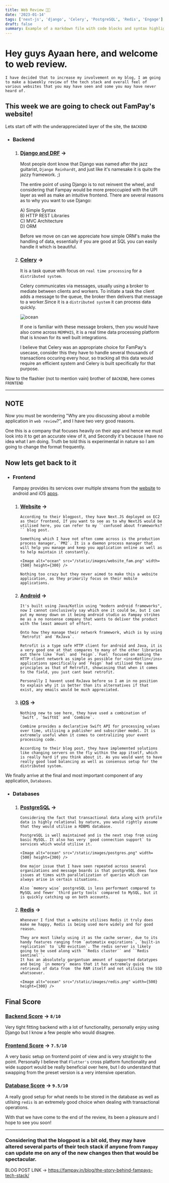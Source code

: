 ```yaml
---
title: Web Review 👏👏
date: '2023-01-14'
tags: ['next-js', 'django', 'Celery', 'PostgreSQL', 'Redis', 'Engage']
draft: false
summary: Example of a markdown file with code blocks and syntax highlighting
---
```


# Hey guys Ayaan here, and welcome to web review.

    I have decided that to increase my involvement on my blog, I am going to make a biweekly review of the tech stack and overall feel of various websites that you may have seen and some you may have never heard of.

## This week we are going to check out FamPay's website!

Lets start off with the underappreciated layer of the site, the `BACKEND`

- ### Backend

  1. ### <ins>Django and DRF</ins> ->

     Most people dont know that Django was named after the jazz guitarist, `Django Reinhardt`, and just like it's namesake it is quite the jazzy framework. ;)

     The entire point of using Django is to not reinvent the wheel, and considering that Fampay would be more preoccupied with the UPI layer as well as make an intuitive frontend.
     There are several reasons as to why you want to use Django:

     A) Simple Syntax <br/>
     B) HTTP REST Libraries <br/>
     C) MVC Architecture <br/>
     D) ORM <br/>

     Before we move on can we appreciate how simple ORM's make the handling of data, essentially if you are good at SQL you can easily handle it which is beautiful.

  2. ### <ins>Celery</ins> ->

     It is a task queue with focus on `real time processing` for a `distributed system`.

     Celery communicates via messages, usually using a broker to mediate between clients and workers. To initiate a task the client adds a message to the queue, the broker then delivers that message to a worker.Since it is a `distributed system` it can process data quickly.

       <Image alt="ocean" src="/static/images/celery.png" width={500} height={300} />

     If one is familiar with these message brokers, then you would have also come across `MEMPHIS`, it is a real time data processing platform that is known for its well built integrations.

     I believe that Celery was an appropriate choice for FamPay's usecase, consider this they have to handle several thousands of transactions occuring every hour, so tracking all this data would require an efficient system and Celery is built specifically for that purpose.

Now to the flashier (not to mention vain) brother of `BACKEND`, here comes `FRONTEND`

---

## NOTE <br/>

Now you must be wondering "Why are you discussing about a mobile application in `web review`?", and I have two very good reasons.

One this is a company that focuses heavily on their app and hence we must look into it to get an accurate view of it, and Secondly it's because I have no idea what I am doing. Truth be told this is experimental in nature so I am going to change the format frequently.

## Now lets get back to it

- ### Frontend

  Fampay provides its services over multiple streams from the <ins>website</ins> to android and iOS <ins>apps</ins>.

  1.  ### <ins>Website</ins> ->

          According to their blogpost, they have Next.JS deployed on EC2 as their frontend, If you want to see as to why NextJS would be utilised here, you can refer to my ``confused about frameworks?`` blog post.

          Something which I have not often come across is the production process manager, `PM2`. It is a daemon process manager that will help you manage and keep you application online as well as to help maintain it constantly.

          <Image alt="ocean" src="/static/images/website_fam.png" width={500} height={300} />

          Nothing too crazy but they never aimed to make this a website application, as they primarily focus on their mobile applications.

  2.  ### <ins>Android</ins> ->

          It's built using Java/Kotlin using "modern android frameworks", now I cannot conclusively say which one it could be, but I can put my money down on it being android studio as Fampay strikes me as a no nonsense company that wants to deliver the product with the least amount of effort.

          Onto how they manage their network framework, which is by using `Retrofit` and `RxJava`.

          Retrofit is a type safe HTTP client for android and Java, it is a very good one at that compares to many of the other libraries out there like `Fuel` and `Feign`.`Fuel` focused on making the HTTP client network as simple as possible for <ins>Kotlin</ins> applications specifically and `Feign` had utilised the same principles as that of Retrofit, showcasing that when it comes to the field, you just cant beat retrofit.

          Personally I havent used RxJava before so I am in no position to explain why it is better than its alternatives if that exist, any emails would be much appreciated.

  3.  ### <ins>iOS</ins> ->

          Nothing new to see here, they have used a combination of `Swift`, `SwiftUI` and `Combine`.

          Combine provides a declarative Swift API for processing values over time, utilising a publisher and subscriber model. It is extremely useful when it comes to centralizing your event processing code.

          According to their blog post, they have implemented solutions like changing servers on the fly within the app itself, which is really hard if you think about it. As you would want to have really good load balancing as well as consensus setup for the distributed system.

We finally arrive at the final and most important component of any application, `Databases`.

- ### Databases

  1.  ### <ins>PostgreSQL</ins> ->

          Considering the fact that transactional data along with profile data is highly relational by nature, you would rightly assume that they would utilise a RDBMS database.

          PostgreSQL is well maintained and is the next step from using basic MySQL. It also has very `good connection support` to services which would utilise it.

          <Image alt="ocean" src="/static/images/postgres.png" width={500} height={300} />

          One major issue that I have seen repeated across several organizations and message boards is that postgreSQL does face issues at times with parallelization of queries which can always arise in certain situations.

          Also `memory wise` postgreSQL is less performant compared to MySQL and fewer `third party tools` compared to MySQL, but it is quickly catching up on both accounts.

  2.  ### <ins>Redis</ins> ->

          Whenever I find that a website utilises Redis it truly does make me happy, Redis is being used more widely and for good reason.

          They are most likely using it as the cache server, due to its handy features ranging from `automatix expirations`, `built-in replication` to `LRU eviction`. The redis server is likely going to be used along with ``Redis cluster`` and ``Redis sentinel``.
          It has an absolutely gargantuan amount of supported datatypes and being `in memory` means that it has extremely quick retrieval of data from  the RAM itself and not utilsing the SSD whatsoever.

          <Image alt="ocean" src="/static/images/redis.png" width={500} height={300} />

## Final Score

### <ins>Backend Score</ins> -> `8/10`

Very tight fitting backend with a lot of functionality, personally enjoy using Django but I know a few people who would disagree.

### <ins>Frontend Score</ins> -> `7.5/10`

A very basic setup on frontend point of view and is very straight to the point. Personally I believe that `Flutter's` cross platform functionality and wide support would be really beneficial over here, but I do understand that swapping from the preset version is a very intensive operation.

### <ins>Database Score</ins> -> `9.5/10`

A really good setup for what needs to be stored in the database as well as utilsing `redis` is an extremely good choice when dealing with transactional operations.

With that we have come to the end of the review, its been a pleasure and I hope to see you soon!

---

### Considering that the blogpost is a bit old, they may have altered several parts of their tech stack if anyone from `Fampay` can update me on any of the new changes then that would be spectacular.

BLOG POST LINK -> https://fampay.in/blog/the-story-behind-fampays-tech-stack/
